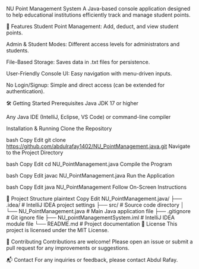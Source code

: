 
NU Point Management System
A Java-based console application designed to help educational institutions efficiently track and manage student points.

🚀 Features
Student Point Management: Add, deduct, and view student points.

Admin & Student Modes: Different access levels for administrators and students.

File-Based Storage: Saves data in .txt files for persistence.

User-Friendly Console UI: Easy navigation with menu-driven inputs.

No Login/Signup: Simple and direct access (can be extended for authentication).

🛠️ Getting Started
Prerequisites
Java JDK 17 or higher

Any Java IDE (IntelliJ, Eclipse, VS Code) or command-line compiler

Installation & Running
Clone the Repository

bash
Copy
Edit
git clone https://github.com/abdulrafay1402/NU_PointManagement.java.git
Navigate to the Project Directory

bash
Copy
Edit
cd NU_PointManagement.java
Compile the Program

bash
Copy
Edit
javac NU_PointManagement.java
Run the Application

bash
Copy
Edit
java NU_PointManagement
Follow On-Screen Instructions

📁 Project Structure
plaintext
Copy
Edit
NU_PointManagement.java/
├── .idea/                   # IntelliJ IDEA project settings
├── src/                     # Source code directory
│   └── NU_PointManagement.java  # Main Java application file
├── .gitignore               # Git ignore file
├── NU_pointManagementSystem.iml  # IntelliJ IDEA module file
└── README.md                # Project documentation
📄 License
This project is licensed under the MIT License.

🤝 Contributing
Contributions are welcome! Please open an issue or submit a pull request for any improvements or suggestions.

📬 Contact
For any inquiries or feedback, please contact Abdul Rafay.
